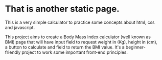 # That is another static page.

This is a very simple calculator to practice some concepts about html, css and javascript.

This project aims to create a Body Mass Index calculator (well known as BMI) page that will have input field to request weight in (Kg), height in (cm), a button to calculate and field to return the BMI value. It's a beginner-friendly project to work some important front-end principles. 
